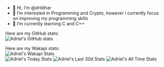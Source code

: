 - 👋 Hi, I’m @drildhar
- 👀 I’m interested in Programming and Crypto, however i currently focus on improving my programming skills
- 🌱 I’m currently learning C and C++

Here are my GitHub stats:<br>
![Adriel's GitHub stats](https://github-readme-stats.vercel.app/api?username=drildhar&show_icons=true&theme=transparent)

Here are my Wakapi stats:<br>
![Adriel's Wakapi Stats](https://github-readme-stats.vercel.app/api/wakatime?username=drildhar&api_domain=wakapi.dev&bg_color=1A202C&title_color=2F855A&icon_color=2F855A&text_color=ffffff&custom_title=Wakapi%20Week%20Stats&layout=compact)<br>
![Adriel's Today Stats](https://wakapi.dev/api/badge/drildhar/interval:today?label=today)
![Adriel's Last 30d Stats](https://wakapi.dev/api/badge/drildhar/drildhar/interval:30_days?label=last%2030d)
![Adriel's All Time Stats](https://img.shields.io/endpoint?url=https://wakapi.dev/api/compat/shields/v1/drildhar/interval:all_time&label=All%20time&color=blue)

<!---
drildhar/drildhar is a ✨ special ✨ repository because its `README.md` (this file) appears on your GitHub profile.
You can click the Preview link to take a look at your changes.
--->
